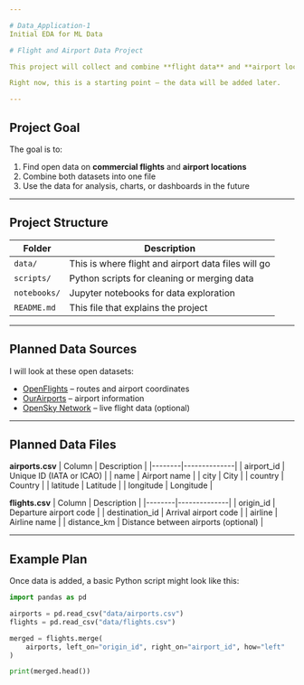 ```yaml
---

# Data_Application-1
Initial EDA for ML Data

# Flight and Airport Data Project

This project will collect and combine **flight data** and **airport location data** so it can be used for future analysis and visualizations.

Right now, this is a starting point — the data will be added later.

---
```


## Project Goal

The goal is to:
1. Find open data on **commercial flights** and **airport locations**
2. Combine both datasets into one file
3. Use the data for analysis, charts, or dashboards in the future

---

## Project Structure

| Folder | Description |
|--------|--------------|
| `data/` | This is where flight and airport data files will go |
| `scripts/` | Python scripts for cleaning or merging data |
| `notebooks/` | Jupyter notebooks for data exploration |
| `README.md` | This file that explains the project |

---

## Planned Data Sources

I will look at these open datasets:

- [OpenFlights](https://openflights.org/data.html) – routes and airport coordinates  
- [OurAirports](https://ourairports.com/data/) – airport information  
- [OpenSky Network](https://opensky-network.org) – live flight data (optional)

---

## Planned Data Files

**airports.csv**
| Column | Description |
|--------|--------------|
| airport_id | Unique ID (IATA or ICAO) |
| name | Airport name |
| city | City |
| country | Country |
| latitude | Latitude |
| longitude | Longitude |

**flights.csv**
| Column | Description |
|--------|--------------|
| origin_id | Departure airport code |
| destination_id | Arrival airport code |
| airline | Airline name |
| distance_km | Distance between airports (optional) |

---

## Example Plan

Once data is added, a basic Python script might look like this:

```python
import pandas as pd

airports = pd.read_csv("data/airports.csv")
flights = pd.read_csv("data/flights.csv")

merged = flights.merge(
    airports, left_on="origin_id", right_on="airport_id", how="left"
)

print(merged.head())
